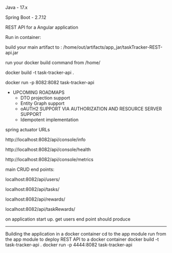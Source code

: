 Java - 17.x

Spring Boot - 2.7.12

REST API for a Angular application

Run in container:

build your main artifact to : /home/out/artifacts/app_jar/taskTracker-REST-api.jar

run your docker build command from /home/

docker build -t task-tracker-api .

docker run -p 8082:8082 task-tracker-api

- UPCOMING ROADMAPS
  - DTO projection support
  - Entity Graph support
  - oAUTH2 SUPPORT VIA AUTHORIZATION AND RESOURCE SERVER SUPPORT
  - Idempotent implementation


spring actuator URLs

http://localhost:8082/api/console/info

http://localhost:8082/api/console/health

http://localhost:8082/api/console/metrics


main CRUD end points:

localhost:8082/api/users/

localhost:8082/api/tasks/

localhost:8082/api/rewards/

localhost:8082/api/taskRewards/


on application start up. get users end point should produce

--------------------------------------------------------------

Building the application in a docker container
cd to the app module
run from the app module to deploy REST API to a docker container
  docker build -t task-tracker-api .
  docker run -p 4444:8082 task-tracker-api


